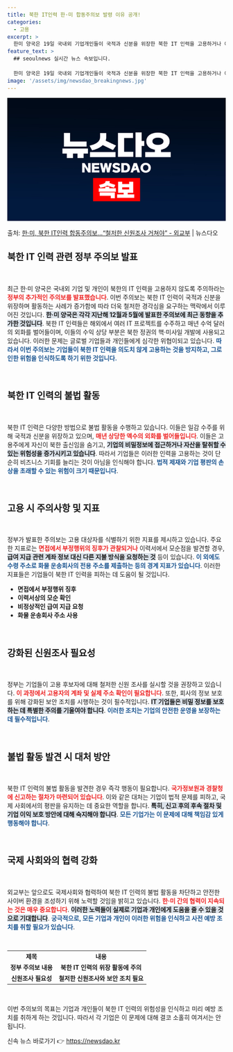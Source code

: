 ```yaml
---
title: 북한 IT인력 한·미 합동주의보 발령 이유 공개!
categories:
  - 고용
excerpt: >
  한미 양국은 19일 국내외 기업개인들이 국적과 신분을 위장한 북한 IT 인력을 고용하거나 이들의 활동을 돕지…
feature_text: >
  ## seoulnews 실시간 뉴스 속보입니다.

  한미 양국은 19일 국내외 기업개인들이 국적과 신분을 위장한 북한 IT 인력을 고용하거나 이들의 활동을 돕지…
image: '/assets/img/newsdao_breakingnews.jpg'
---
```


![뉴스다오 속보](/assets/img/newsdao_breakingnews.jpg)

<p>출처: <a href="https://newsdao.kr/2225" rel="dofollow">한·미, 북한 IT인력 합동주의보…“철저한 신원조사 거쳐야” - 외교부</a> | 뉴스다오</p>

<h2 data-ke-size="size26">북한 IT 인력 관련 정부 주의보 발표</h2>

<p data-ke-size="size16">&nbsp;</p>

최근 한·미 양국은 국내외 기업 및 개인이 북한의 IT 인력을 고용하지 않도록 주의하라는 <b><span style="color: #ee2323;">정부의 추가적인 주의보를 발표했습니다</span></b>. 이번 주의보는 북한 IT 인력이 국적과 신분을 위장하며 활동하는 사례가 증가함에 따라 더욱 철저한 경각심을 요구하는 맥락에서 이루어진 것입니다. <b><span style="background-color: #21538527;">한·미 양국은 각각 지난해 12월과 5월에 발표한 주의보에 최근 동향을 추가한 것입니다</span></b>.  북한 IT 인력들은 해외에서 여러 IT 프로젝트를 수주하고 매년 수억 달러의 외화를 벌어들이며, 이들의 수익 상당 부분은 북한 정권의 핵·미사일 개발에 사용되고 있습니다. 이러한 문제는 글로벌 기업들과 개인들에게 심각한 위협이되고 있습니다. <b><span style="color: #1a5490;">따라서 이번 주의보는 기업들이 북한 IT 인력을 의도치 않게 고용하는 것을 방지하고, 그로 인한 위험을 인식하도록 하기 위한 것입니다.</span></b>

<p data-ke-size="size16">&nbsp;</p>

<h2 data-ke-size="size26">북한 IT 인력의 불법 활동</h2>

<p data-ke-size="size16">&nbsp;</p>

북한 IT 인력은 다양한 방법으로 불법 활동을 수행하고 있습니다. 이들은 일감 수주를 위해 국적과 신분을 위장하고 있으며, <b><span style="color: #ee2323;">매년 상당한 액수의 외화를 벌어들입니다</span></b>. 이들은 고용주에게 자신이 북한 출신임을 숨기고, <b><span style="background-color: #21538527;">기업의 비밀정보에 접근하거나 자산을 탈취할 수 있는 위험성을 증가시키고 있습니다</span></b>. 따라서 기업들은 이러한 인력을 고용하는 것이 단순히 비즈니스 기회를 늘리는 것이 아님을 인식해야 합니다. <b><span style="color: #1a5490;">법적 제재와 기업 평판의 손상을 초래할 수 있는 위험이 크기 때문입니다</span></b>.

<p data-ke-size="size16">&nbsp;</p>

<h2 data-ke-size="size26">고용 시 주의사항 및 지표</h2>

<p data-ke-size="size16">&nbsp;</p>

정부가 발표한 주의보는 고용 대상자를 식별하기 위한 지표를 제시하고 있습니다. 주요한 지표로는 <b><span style="color: #ee2323;">면접에서 부정행위의 징후가 관찰되거나</span></b> 이력서에서 모순점을 발견할 경우, <b><span style="background-color: #21538527;">급여 지급 관련 계좌 정보 대신 다른 지불 방식을 요청하는 것</span></b> 등이 있습니다. <b><span style="color: #1a5490;">이 외에도 수령 주소로 화물 운송회사의 전용 주소를 제출하는 등의 경계 지표가 있습니다</span></b>. 이러한 지표들은 기업들이 북한 IT 인력을 피하는 데 도움이 될 것입니다.

<ul>
    <li><b>면접에서 부정행위 징후</b></li>
    <li><b>이력서상의 모순 확인</b></li>
    <li><b>비정상적인 급여 지급 요청</b></li>
    <li><b>화물 운송회사 주소 사용</b></li>
</ul>

<p data-ke-size="size16">&nbsp;</p>

<h2 data-ke-size="size26">강화된 신원조사 필요성</h2>

<p data-ke-size="size16">&nbsp;</p>

정부는 기업들이 고용 후보자에 대해 철저한 신원 조사를 실시할 것을 권장하고 있습니다. <b><span style="color: #ee2323;">이 과정에서 고용자의 계좌 및 실제 주소 확인이 필요합니다</span></b>. 또한, 회사의 정보 보호를 위해 강화된 보안 조치를 시행하는 것이 필수적입니다. <b><span style="background-color: #21538527;">IT 기업들은 비밀 정보를 보호하는 데 특별한 주의를 기울여야 합니다</span></b>. <b><span style="color: #1a5490;">이러한 조치는 기업의 안전한 운영을 보장하는 데 필수적입니다</span></b>.

<p data-ke-size="size16">&nbsp;</p>

<h2 data-ke-size="size26">불법 활동 발견 시 대처 방안</h2>

<p data-ke-size="size16">&nbsp;</p>

북한 IT 인력의 불법 활동을 발견한 경우 즉각 행동이 필요합니다. <b><span style="color: #ee2323;">국가정보원과 경찰청에 신고하는 절차가 마련되어 있습니다</span></b>. 이와 같은 대처는 기업이 법적 문제를 피하고, 국제 사회에서의 평판을 유지하는 데 중요한 역할을 합니다. <b><span style="background-color: #21538527;">특히, 신고 후의 후속 절차 및 기업 이익 보호 방안에 대해 숙지해야 합니다</span></b>. <b><span style="color: #1a5490;">모든 기업가는 이 문제에 대해 책임감 있게 행동해야 합니다</span></b>.

<p data-ke-size="size16">&nbsp;</p>

<h2 data-ke-size="size26">국제 사회와의 협력 강화</h2>

<p data-ke-size="size16">&nbsp;</p>

외교부는 앞으로도 국제사회와 협력하여 북한 IT 인력의 불법 활동을 차단하고 안전한 사이버 환경을 조성하기 위해 노력할 것임을 밝히고 있습니다. <b><span style="color: #ee2323;">한·미 간의 협력이 지속되는 것은 매우 중요합니다</span></b>. <b><span style="background-color: #21538527;">이러한 노력들이 실제로 기업과 개인에게 도움을 줄 수 있을 것으로 기대합니다</span></b>. <b><span style="color: #1a5490;">궁극적으로, 모든 기업과 개인이 이러한 위험을 인식하고 사전 예방 조치를 취할 필요가 있습니다</span></b>.

<p data-ke-size="size16">&nbsp;</p>

<table>
    <tr>
        <td style="text-align: center; height: 17px;"><b>제목</b></td>
        <td style="text-align: center; height: 17px;"><b>내용</b></td>
    </tr>
    <tr>
        <td style="text-align: center; height: 17px;"><b>정부 주의보 내용</b></td>
        <td style="text-align: center; height: 17px;"><b>북한 IT 인력의 위장 활동에 주의</b></td>
    </tr>
    <tr>
        <td style="text-align: center; height: 17px;"><b>신원조사 필요성</b></td>
        <td style="text-align: center; height: 17px;"><b>철저한 신원조사와 보안 조치 필요</b></td>
    </tr>
</table>

<p data-ke-size="size16">&nbsp;</p>

이번 주의보의 목표는 기업과 개인들이 북한 IT 인력의 위험성을 인식하고 미리 예방 조치를 취하게 하는 것입니다. 따라서 각 기업은 이 문제에 대해 결코 소홀히 여겨서는 안 됩니다. 

신속 뉴스 바로가기 👉 <a href="https://newsdao.kr" rel="dofollow">https://newsdao.kr</a>



